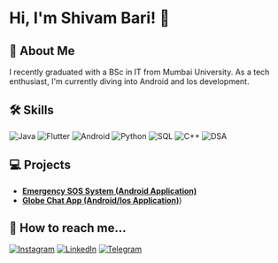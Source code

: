 # Hi, I'm Shivam Bari! 👋

## 🚀 About Me
I recently graduated with a BSc in IT from Mumbai University. As a tech enthusiast, I'm currently diving into Android and Ios development.

## 🛠 Skills
![Java](https://img.shields.io/badge/Java-ED8B00?style=for-the-badge&logo=java&logoColor=white)
![Flutter](https://img.shields.io/badge/Flutter-02569B?style=for-the-badge&logo=flutter&logoColor=white)
![Android](https://img.shields.io/badge/Android-3DDC84?style=for-the-badge&logo=android&logoColor=white)
![Python](https://img.shields.io/badge/Python-3776AB?style=for-the-badge&logo=python&logoColor=white)
![SQL](https://img.shields.io/badge/SQL-4479A1?style=for-the-badge&logo=mysql&logoColor=white)
![C++](https://img.shields.io/badge/C++-00599C?style=for-the-badge&logo=cplusplus&logoColor=white)
![DSA](https://img.shields.io/badge/DSA-00599C?style=for-the-badge)

## 💻 Projects
- [**Emergency SOS System (Android Application)**]([https://your-project-link.com](https://github.com/ShivamBari2728/Emergency-SOS-Application))
- [**Globe Chat App (Android/Ios Application)**]([https://github.com/ShivamBari2728/Globe-Chat-App))


## 💬 How to reach me...

[![Instagram](https://img.shields.io/badge/Instagram-E4405F?style=for-the-badge&logo=instagram&logoColor=white)](https://bit.ly/4alHcTe)
[![LinkedIn](https://img.shields.io/badge/LinkedIn-0077B5?style=for-the-badge&logo=linkedin&logoColor=white)](https://bit.ly/3UAAIK9)
[![Telegram](https://img.shields.io/badge/Telegram-2CA5E0?style=for-the-badge&logo=telegram&logoColor=white)](https://t.me/ShivamTheSkywalker)
